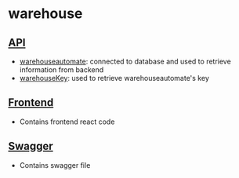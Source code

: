 # warehouse

## [API](https://github.com/sijieye/warehouse/tree/main/api)
- [warehouseautomate](https://github.com/sijieye/warehouse/tree/main/api/warehouseautomate): connected to database and used to retrieve information from backend
- [warehouseKey](https://github.com/sijieye/warehouse/tree/main/api/warehouseKey): used to retrieve warehouseautomate's key

## [Frontend](https://github.com/sijieye/warehouse/tree/main/frontend)
- Contains frontend react code

## [Swagger](https://github.com/sijieye/warehouse/tree/main/swagger)
- Contains swagger file